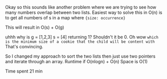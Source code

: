 Okay so this sounds like another problem where we are trying to see how many numbers overlap between two lists. Easiest way to solve this in O(n) is to get all numbers of s in a map where `{size: occurrence}`

This will result in O(s) + O(g) 

uhhh why is g = [1,2,3] s = [4] returning 1? Shouldn't it be 0. Oh wow `which is the minimum size of a cookie that the child will be content with` That's convincing. 

So I changed my approach to sort the two lists then just use two pointers and iterate through an array. Runtime if O(nlogn) + O(n) Space is O(1)

Time spent 21 min